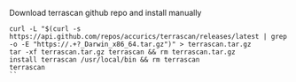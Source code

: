 Download terrascan github repo and install manually 
```
curl -L "$(curl -s https://api.github.com/repos/accurics/terrascan/releases/latest | grep -o -E "https://.+?_Darwin_x86_64.tar.gz")" > terrascan.tar.gz
tar -xf terrascan.tar.gz terrascan && rm terrascan.tar.gz
install terrascan /usr/local/bin && rm terrascan
terrascan
``
